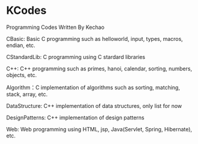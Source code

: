 # KCodes
Programming Codes Written By Kechao

CBasic: Basic C programming such as helloworld, input, types, macros, endian, etc.

CStandardLib: C programming using C stardard libraries

C++: C++ programming such as primes, hanoi, calendar, sorting, numbers, objects, etc.

Algorithm：C implementation of algorithms such as sorting, matching, stack, array, etc.

DataStructure: C++ implementation of data structures, only list for now

DesignPatterns: C++ implementation of design patterns

Web: Web programming using HTML, jsp, Java(Servlet, Spring, Hibernate), etc. 

